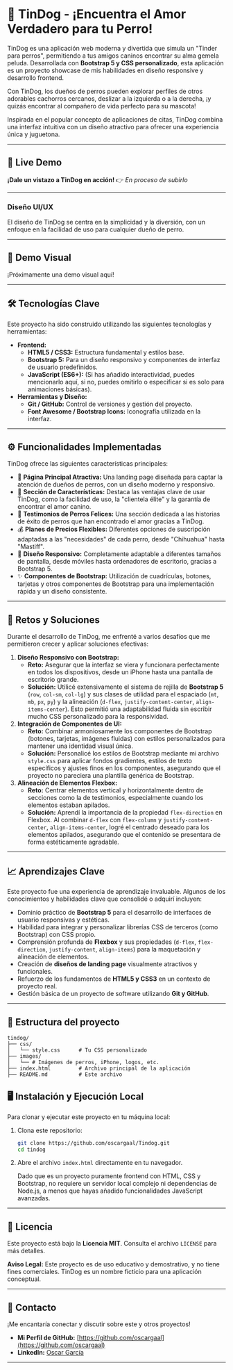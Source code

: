 # 🐶 TinDog - ¡Encuentra el Amor Verdadero para tu Perro!

TinDog es una aplicación web moderna y divertida que simula un "Tinder para perros", permitiendo a tus amigos caninos encontrar su alma gemela peluda. Desarrollada con **Bootstrap 5 y CSS personalizado**, esta aplicación es un proyecto showcase de mis habilidades en diseño responsive y desarrollo frontend.

Con TinDog, los dueños de perros pueden explorar perfiles de otros adorables cachorros cercanos, deslizar a la izquierda o a la derecha, ¡y quizás encontrar al compañero de vida perfecto para su mascota!

Inspirada en el popular concepto de aplicaciones de citas, TinDog combina una interfaz intuitiva con un diseño atractivo para ofrecer una experiencia única y juguetona.

---

## 🚀 Live Demo

**¡Dale un vistazo a TinDog en acción!** 👉 _En proceso de subirlo_

---

### Diseño UI/UX

El diseño de TinDog se centra en la simplicidad y la diversión, con un enfoque en la facilidad de uso para cualquier dueño de perro.

---

## 📸 Demo Visual

¡Próximamente una demo visual aquí!

---

## 🛠️ Tecnologías Clave

Este proyecto ha sido construido utilizando las siguientes tecnologías y herramientas:

-   **Frontend:**
    * **HTML5 / CSS3:** Estructura fundamental y estilos base.
    * **Bootstrap 5:** Para un diseño responsivo y componentes de interfaz de usuario predefinidos.
    * **JavaScript (ES6+):** (Si has añadido interactividad, puedes mencionarlo aquí, si no, puedes omitirlo o especificar si es solo para animaciones básicas).
-   **Herramientas y Diseño:**
    * **Git / GitHub:** Control de versiones y gestión del proyecto.
    * **Font Awesome / Bootstrap Icons:** Iconografía utilizada en la interfaz.

---

## ⚙️ Funcionalidades Implementadas

TinDog ofrece las siguientes características principales:

-   🦴 **Página Principal Atractiva:** Una landing page diseñada para captar la atención de dueños de perros, con un diseño moderno y responsivo.
-   🐾 **Sección de Características:** Destaca las ventajas clave de usar TinDog, como la facilidad de uso, la "clientela élite" y la garantía de encontrar el amor canino.
-   💖 **Testimonios de Perros Felices:** Una sección dedicada a las historias de éxito de perros que han encontrado el amor gracias a TinDog.
-   💰 **Planes de Precios Flexibles:** Diferentes opciones de suscripción adaptadas a las "necesidades" de cada perro, desde "Chihuahua" hasta "Mastiff".
-   📱 **Diseño Responsivo:** Completamente adaptable a diferentes tamaños de pantalla, desde móviles hasta ordenadores de escritorio, gracias a Bootstrap 5.
-   ✨ **Componentes de Bootstrap:** Utilización de cuadrículas, botones, tarjetas y otros componentes de Bootstrap para una implementación rápida y un diseño consistente.

---

## 🧠 Retos y Soluciones

Durante el desarrollo de TinDog, me enfrenté a varios desafíos que me permitieron crecer y aplicar soluciones efectivas:

1.  **Diseño Responsivo con Bootstrap:**
    * **Reto:** Asegurar que la interfaz se viera y funcionara perfectamente en todos los dispositivos, desde un iPhone hasta una pantalla de escritorio grande.
    * **Solución:** Utilicé extensivamente el sistema de rejilla de **Bootstrap 5** (`row`, `col-sm`, `col-lg`) y sus clases de utilidad para el espaciado (`mt`, `mb`, `px`, `py`) y la alineación (`d-flex`, `justify-content-center`, `align-items-center`). Esto permitió una adaptabilidad fluida sin escribir mucho CSS personalizado para la responsividad.
2.  **Integración de Componentes de UI:**
    * **Reto:** Combinar armoniosamente los componentes de Bootstrap (botones, tarjetas, imágenes fluidas) con estilos personalizados para mantener una identidad visual única.
    * **Solución:** Personalicé los estilos de Bootstrap mediante mi archivo `style.css` para aplicar fondos gradientes, estilos de texto específicos y ajustes finos en los componentes, asegurando que el proyecto no pareciera una plantilla genérica de Bootstrap.
3.  **Alineación de Elementos Flexbox:**
    * **Reto:** Centrar elementos vertical y horizontalmente dentro de secciones como la de testimonios, especialmente cuando los elementos estaban apilados.
    * **Solución:** Aprendí la importancia de la propiedad `flex-direction` en Flexbox. Al combinar `d-flex` con `flex-column` y `justify-content-center`, `align-items-center`, logré el centrado deseado para los elementos apilados, asegurando que el contenido se presentara de forma estéticamente agradable.

---

## 📈 Aprendizajes Clave

Este proyecto fue una experiencia de aprendizaje invaluable. Algunos de los conocimientos y habilidades clave que consolidé o adquirí incluyen:

-   Dominio práctico de **Bootstrap 5** para el desarrollo de interfaces de usuario responsivas y estéticas.
-   Habilidad para integrar y personalizar librerías CSS de terceros (como Bootstrap) con CSS propio.
-   Comprensión profunda de **Flexbox** y sus propiedades (`d-flex`, `flex-direction`, `justify-content`, `align-items`) para la maquetación y alineación de elementos.
-   Creación de **diseños de landing page** visualmente atractivos y funcionales.
-   Refuerzo de los fundamentos de **HTML5 y CSS3** en un contexto de proyecto real.
-   Gestión básica de un proyecto de software utilizando **Git y GitHub**.

---

## 📁 Estructura del proyecto

```text
tindog/
├── css/
│   └── style.css      # Tu CSS personalizado
├── images/
│   └── # Imágenes de perros, iPhone, logos, etc.
├── index.html         # Archivo principal de la aplicación
├── README.md          # Este archivo

```


## 🖥️ Instalación y Ejecución Local

Para clonar y ejecutar este proyecto en tu máquina local:

1.  Clona este repositorio:

    ```bash
    git clone https://github.com/oscargaal/Tindog.git
    cd tindog
    ```

2.  Abre el archivo `index.html` directamente en tu navegador.

    Dado que es un proyecto puramente frontend con HTML, CSS y Bootstrap, no requiere un servidor local complejo ni dependencias de Node.js, a menos que hayas añadido funcionalidades JavaScript avanzadas.

---

## 📄 Licencia

Este proyecto está bajo la **Licencia MIT**. Consulta el archivo `LICENSE` para más detalles.

**Aviso Legal:** Este proyecto es de uso educativo y demostrativo, y no tiene fines comerciales. TinDog es un nombre ficticio para una aplicación conceptual.

---

## 💬 Contacto

¡Me encantaría conectar y discutir sobre este y otros proyectos!

* **Mi Perfil de GitHub:** [https://github.com/oscargaal](https://github.com/oscargaal)
* **LinkedIn:** [Oscar García](https://www.linkedin.com/in/oscargaal/)

---
